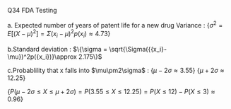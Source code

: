 Q34 FDA Testing

a. Expected number of years of patent life for a new drug 
Variance : 
$\{\sigma^2 = E[({X-\mu})^2] =  \Sigma({{x_i}-\mu})^2p({x_i})\approx 4.73\}$  

b.Standard deviation : 
$\{\sigma = \sqrt{\Sigma({{x_i}-\mu})^2p({x_i})}\approx 2.175\}$


c.Probablility that x falls into $\mu\pm2\sigma\$ : 
$\{\mu-2\sigma\approx 3.55\}$ 
$\{\mu+2\sigma\approx 12.25\}$

$\{P(\mu-2\sigma\le X \le\mu+2\sigma)= P(3.55\le X \le 12.25)= P(X \le 12) - P(X \le 3) \approx 0.96\}$
